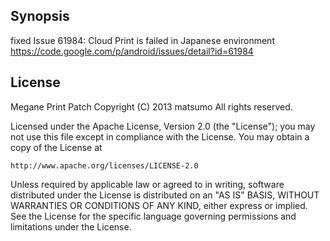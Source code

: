 ## Synopsis

fixed Issue 61984: Cloud Print is failed in Japanese environment
https://code.google.com/p/android/issues/detail?id=61984


## License

Megane Print Patch Copyright (C) 2013 matsumo All rights reserved.

Licensed under the Apache License, Version 2.0 (the "License");
you may not use this file except in compliance with the License.
You may obtain a copy of the License at

    http://www.apache.org/licenses/LICENSE-2.0

Unless required by applicable law or agreed to in writing,
software distributed under the License is distributed on an "AS IS"
BASIS, WITHOUT WARRANTIES OR CONDITIONS OF ANY KIND, either
express or implied. See the License for the specific language
governing permissions and limitations under the License.
